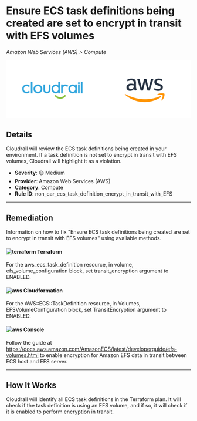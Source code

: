 # Ensure ECS task definitions being created are set to encrypt in transit with EFS volumes

*Amazon Web Services (AWS) > Compute*

![Cloudrail and Amazon Web Services (AWS) logos](../images/cloudrail_aws.png)

## Details
Cloudrail will review the ECS task definitions being created in your environment. If a task definition is not set to encrypt in transit with EFS volumes, Cloudrail will highlight it as a violation.

- **Severity**: 🟡 Medium
- **Provider**: Amazon Web Services (AWS)
- **Category**: Compute
- **Rule ID**: non_car_ecs_task_definition_encrypt_in_transit_with_EFS

---

## Remediation
Information on how to fix "Ensure ECS task definitions being created are set to encrypt in transit with EFS volumes" using available methods.


####  <img src="../_media/emojis/terraform.png" alt="terraform" width="20"/>  Terraform
For the aws_ecs_task_definition resource, in volume, efs_volume_configuration block, set transit_encryption argument to ENABLED.








#### <img src="../_media/emojis/aws.png" alt="aws" width="20"/> Cloudformation
For the AWS::ECS::TaskDefinition resource, in Volumes, EFSVolumeConfiguration block, set TransitEncryption argument to ENABLED.



####  <img src="../_media/emojis/aws.png" alt="aws" width="20"/> Console
Follow the guide at <https://docs.aws.amazon.com/AmazonECS/latest/developerguide/efs-volumes.html> to enable encryption for Amazon EFS data in transit between ECS host and EFS server.




---

## How It Works
Cloudrail will identify all ECS task definitions in the Terraform plan. It will check if the task definition is using an EFS volume, and if so, it will check if it is enabled to perform encryption in transit.